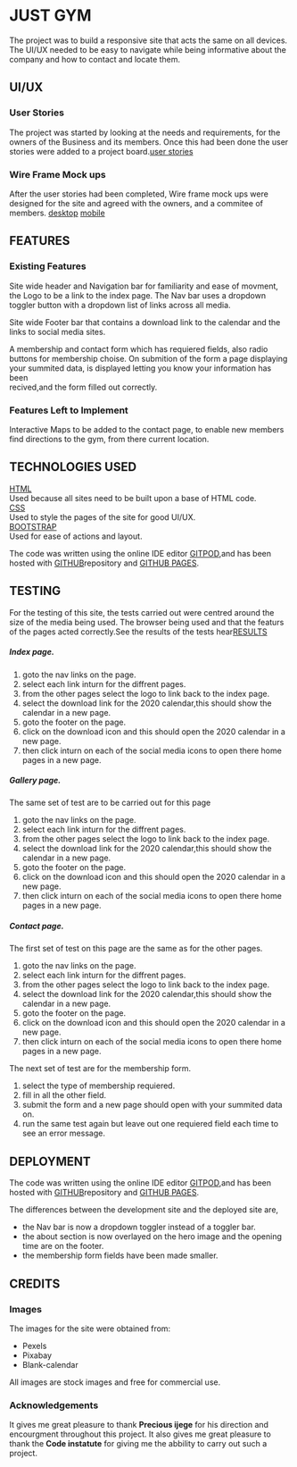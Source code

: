 # JUST GYM

The project was to build a responsive site that acts the same on all devices.
The UI/UX needed to be easy to navigate while being informative about the company and how to contact and locate them.
 
## UI/UX
 
### User Stories

The project was started by looking at the needs and requirements, for the owners of the Business and its members.
Once this had been done the user stories were added to a project board.[user stories](https://github.com/matt-pearson29/just-gym/blob/master/documents/userstories.pdf)

### Wire Frame Mock ups

After the user stories had been completed, Wire frame mock ups were designed for the site and agreed with the owners, and a commitee of members.
[desktop](https://github.com/matt-pearson29/just-gym/blob/master/documents/Just%20Gym%20Desktop.pdf)
[mobile](https://github.com/matt-pearson29/just-gym/blob/master/documents/Just%20Gym%20Mobile.pdf)

## FEATURES

 
### Existing Features

Site wide header and Navigation bar for familiarity and ease of movment, the Logo to be a link to the index page.
The Nav bar uses a dropdown toggler button with a dropdown list of links across all media.

Site wide Footer bar that contains a download link to the calendar and the links to social media sites.

A membership and contact form which has requiered fields, also radio buttons for membership choise.
On submition of the form a page displaying your summited data, is displayed letting you know your information has been<br> recived,and the form filled out correctly.

### Features Left to Implement
Interactive Maps to be added to the contact page, to enable new members find directions to the gym, from there current location.

## TECHNOLOGIES USED

[HTML](http://html.com) <br>Used because all sites need to be built upon a base of HTML code.<br>
[CSS](https://www.w3.org/Style/CSS/Overview.en.html)<br> Used to style the pages of the site for good UI/UX.<br>
[BOOTSTRAP](https://getbootstrap.com/)<br> Used for ease of actions and layout.

The code was written using the online IDE editor [GITPOD](https://www.gitpod.io/),and has been hosted with [GITHUB](https://github.com/matt-pearson29/just-gym)repository and [GITHUB
PAGES](https://matt-pearson29.github.io/just-gym/).

## TESTING

For the testing of this site, the tests carried out were centred around the size of the media being used.
The browser being used and that the featurs of the pages acted correctly.See the results of the tests hear[RESULTS](https://github.com/matt-pearson29/just-gym/blob/master/documents/testing%20results.pdf)

##### Index page.
 1. goto the nav links on the page.
 2. select each link inturn for the diffrent pages.
 3. from the other pages select the logo to link back to the index page.
 4. select the download link for the 2020 calendar,this should show the calendar in a new page.
 5. goto the footer on the page.
 6. click on the download icon and this should open the 2020 calendar in a new page.
 7. then click inturn on each of the social media icons to open there home pages in a new page.

##### Gallery page.
The same set of test are to be carried out for this page
 1. goto the nav links on the page.
 2. select each link inturn for the diffrent pages.
 3. from the other pages select the logo to link back to the index page.
 4. select the download link for the 2020 calendar,this should show the calendar in a new page.
 5. goto the footer on the page.
 6. click on the download icon and this should open the 2020 calendar in a new page.
 7. then click inturn on each of the social media icons to open there home pages in a new page.
 
##### Contact page.
The first set of test on this page are the same as for the other pages.
 1. goto the nav links on the page.
 2. select each link inturn for the diffrent pages.
 3. from the other pages select the logo to link back to the index page.
 4. select the download link for the 2020 calendar,this should show the calendar in a new page.
 5. goto the footer on the page.
 6. click on the download icon and this should open the 2020 calendar in a new page.
 7. then click inturn on each of the social media icons to open there home pages in a new page.
 
The next set of test are for the membership form.
 1. select the type of membership requiered.
 2. fill in all the other field.
 3. submit the form and a new page should open with your summited data on.
 4. run the same test again but leave out one requiered field each time to see an error message.
 
## DEPLOYMENT

The code was written using the online IDE editor [GITPOD](https://www.gitpod.io/),and has been hosted with [GITHUB](https://github.com/matt-pearson29/just-gym)repository and [GITHUB
PAGES](https://matt-pearson29.github.io/just-gym/).

The differences between the development site and the deployed site are,
 - the Nav bar is now a dropdown toggler instead of a toggler bar.
 - the about section is now overlayed on the hero image and the opening time are on the footer.
 - the membership form fields have been made smaller.

## CREDITS

### Images

The images for the site were obtained from:
 - Pexels
 - Pixabay
 - Blank-calendar<br>
 
 All images are stock images and free for commercial use.

### Acknowledgements

It gives me great pleasure to thank __Precious ijege__ for his direction and encourgment throughout this project.
It also gives me great pleasure to thank the __Code instatute__ for giving me the abbility to carry out such a project.



